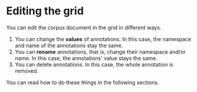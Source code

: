 # Editing the grid

You can edit the corpus document in the grid in different ways.

1. You can change the **values** of annotations. In this case, the namespace and name of the annotations stay the same.
2. You can **rename** annotations, that is, change their namespace and/or name. In this case, the annotations' value stays the same.
3. You can delete annotations. In this case, the whole annotation is removed.

You can read how to do these things in the following sections.
